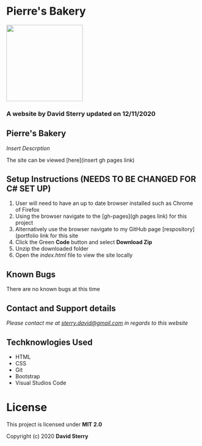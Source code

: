 # Pierre's Bakery
<img src="https://github.com/Dave-Sterry.png" width="200px" height="auto">

### A website by David Sterry updated on 12/11/2020

## Pierre's Bakery

_Insert Descrption_

The site can be viewed [here](insert gh pages link)

## Setup Instructions (NEEDS TO BE CHANGED FOR C# SET UP)
1. User will need to have an up to date browser installed such as Chrome of Firefox
2. Using the browser navigate to the [gh-pages](gh pages link) for this project
2. Alternatively use the browser navigate to my GitHub page [respository](portfolio link for this site
3. Click the Green **Code** button and select **Download Zip**
4. Unzip the downloaded folder
5. Open the _index.html_ file to view the site locally

## Known Bugs
There are no known bugs at this time


## Contact and Support details

_Please contact me at sterry.david@gmail.com in regards to this website_

## Techknowlogies Used

* HTML
* CSS
* Git
* Bootstrap
* Visual Studios Code

# License

This project is licensed under **MIT 2.0**

Copyright (c) 2020 **David Sterry**